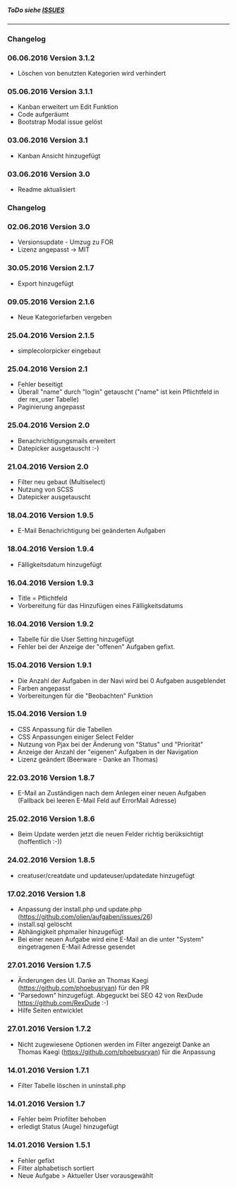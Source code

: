 ##### ToDo siehe [ISSUES](https://github.com/olien/aufgaben/issues) #####

---

### Changelog ###

### 06.06.2016 Version 3.1.2 ###

- Löschen von benutzten Kategorien wird verhindert

### 05.06.2016 Version 3.1.1 ###

- Kanban erweitert um Edit Funktion
- Code aufgeräumt
- Bootstrap Modal issue gelöst


### 03.06.2016 Version 3.1 ###

- Kanban Ansicht hinzugefügt


### 03.06.2016 Version 3.0 ###

- Readme aktualisiert


### Changelog ###

### 02.06.2016 Version 3.0 ###

- Versionsupdate - Umzug zu FOR
- Lizenz angepasst -> MIT


### 30.05.2016 Version 2.1.7 ###

- Export hinzugefügt


### 09.05.2016 Version 2.1.6 ###

- Neue Kategoriefarben vergeben


### 25.04.2016 Version 2.1.5 ###

- simplecolorpicker eingebaut


### 25.04.2016 Version 2.1 ###

- Fehler beseitigt
- Überall "name" durch "login" getauscht ("name" ist kein Pflichtfeld in der rex_user Tabelle)
- Paginierung angepasst

### 25.04.2016 Version 2.0 ###

- Benachrichtigungsmails erweitert
- Datepicker ausgetauscht :-)


### 21.04.2016 Version 2.0 ###

- Filter neu gebaut (Multiselect)
- Nutzung von SCSS
- Datepicker ausgetauscht

### 18.04.2016 Version 1.9.5 ###

- E-Mail Benachrichtigung bei geänderten Aufgaben

### 18.04.2016 Version 1.9.4 ###

- Fälligkeitsdatum hinzugefügt

### 16.04.2016 Version 1.9.3 ###

- Title = Pflichtfeld
- Vorbereitung für das Hinzufügen eines Fälligkeitsdatums

### 16.04.2016 Version 1.9.2 ###

- Tabelle für die User Setting hinzugefügt
- Fehler bei der Anzeige der "offenen" Aufgaben gefixt.

### 15.04.2016 Version 1.9.1 ###

- Die Anzahl der Aufgaben in der Navi wird bei 0 Aufgaben ausgeblendet
- Farben angepasst
- Vorbereitungen für die "Beobachten" Funktion

### 15.04.2016 Version 1.9 ###

- CSS Anpassung für die Tabellen
- CSS Anpassungen einiger Select Felder
- Nutzung von Pjax bei der Änderung von "Status" und "Priorität"
- Anzeige der Anzahl der "eigenen" Aufgaben in der Navigation
- Lizenz geändert (Beerware - Danke an Thomas)


### 22.03.2016 Version 1.8.7 ###

- E-Mail an Zuständigen nach dem Anlegen einer neuen Aufgaben
  (Fallback bei leeren E-Mail Feld auf ErrorMail Adresse)

### 25.02.2016 Version 1.8.6 ###

- Beim Update werden jetzt die neuen Felder richtig berüksichtigt (hoffentlich :-))

### 24.02.2016 Version 1.8.5 ###

- creatuser/creatdate und updateuser/updatedate hinzugefügt

### 17.02.2016 Version 1.8 ###

- Anpassung der install.php und update.php (https://github.com/olien/aufgaben/issues/26)
- install.sql gelöscht
- Abhängigkeit phpmailer hinzugefügt
- Bei einer neuen Aufgabe wird eine E-Mail an die unter "System" eingetragenen E-Mail Adresse gesendet


### 27.01.2016 Version 1.7.5 ###

- Änderungen des UI. Danke an Thomas Kaegi (https://github.com/phoebusryan) für den PR
- "Parsedown" hinzugefügt. Abgeguckt bei SEO 42 von RexDude https://github.com/RexDude :-)
- Hilfe Seiten entwicklet


### 27.01.2016 Version 1.7.2 ###

- Nicht zugewiesene Optionen werden im Filter angezeigt
  Danke an Thomas Kaegi (https://github.com/phoebusryan) für die Anpassung

### 14.01.2016 Version 1.7.1 ###

- Filter Tabelle löschen in uninstall.php

### 14.01.2016 Version 1.7 ###

- Fehler beim Priofilter behoben
- erledigt Status (Auge) hinzugefügt

### 14.01.2016 Version 1.5.1 ###

- Fehler gefixt
- Filter alphabetisch sortiert
- Neue Aufgabe > Aktueller User vorausgewählt

